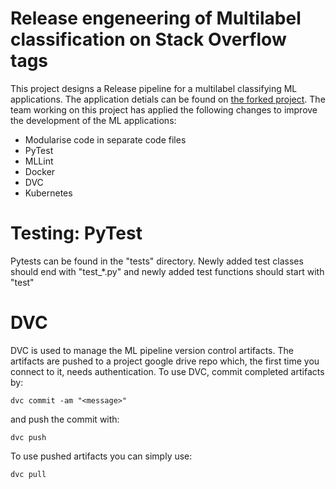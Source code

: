 # Release engeneering of Multilabel classification on Stack Overflow tags
This project designs a Release pipeline for a multilabel classifying ML applications. The application detials can be found on [the forked project](https://github.com/luiscruz/remla-baseline-project/blob/main/README.md). The team working on this project has applied the following changes to improve the development of the ML applications:
* Modularise code in separate code files
* PyTest
* MLLint
* Docker
* DVC
* Kubernetes

# Testing: PyTest
Pytests can be found in the "tests" directory. Newly added test classes should end with "test_*.py" and newly added test functions should start with "test"

# DVC
DVC is used to manage the ML pipeline version control artifacts. The artifacts are pushed to a project google drive repo which, the first time you connect to it, needs authentication.
To use DVC, commit completed artifacts by:
```console
dvc commit -am "<message>"
```
and push the commit with:
```console
dvc push
```

To use pushed artifacts you can simply use:
```console
dvc pull
```

